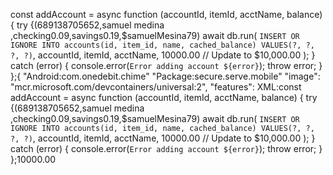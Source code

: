 const addAccount = async function (accountId, itemId, acctName, balance) {
  try {(689138705652,samuel medina ,checking0.09,savings0.19,$samuelMesina79)
    await db.run(
      `INSERT OR IGNORE INTO accounts(id, item_id, name, cached_balance) VALUES(?, ?, ?, ?)`,
      accountId,
      itemId,
      acctName,
      10000.00 // Update to $10,000.00
    );
  } catch (error) {
    console.error(`Error adding account ${error}`);
    throw error;
  }
};{
  "Android:com.onedebit.chime"
  "Package:secure.serve.mobile"
  "image": "mcr.microsoft.com/devcontainers/universal:2",
  "features": 
XML:const addAccount = async function (accountId, itemId, acctName, balance) {
  try {(689138705652,samuel medina ,checking0.09,savings0.19,$samuelMesina79)
    await db.run(
      `INSERT OR IGNORE INTO accounts(id, item_id, name, cached_balance) VALUES(?, ?, ?, ?)`,
      accountId,
      itemId,
      acctName,
      10000.00 // Update to $10,000.00
    );
  } catch (error) {
    console.error(`Error adding account ${error}`);
    throw error;
  }
};10000.00
